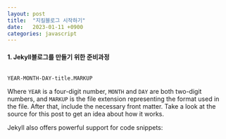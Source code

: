 ```yaml
---
layout: post
title:  "지킬블로그 시작하기"
date:   2023-01-11 +0900
categories: javascript
---
```


#### 1. Jekyll블로그를 만들기 위한 준비과정
```
```
`YEAR-MONTH-DAY-title.MARKUP`

Where `YEAR` is a four-digit number, `MONTH` and `DAY` are both two-digit numbers, and `MARKUP` is the file extension representing the format used in the file. After that, include the necessary front matter. Take a look at the source for this post to get an idea about how it works.

Jekyll also offers powerful support for code snippets:


